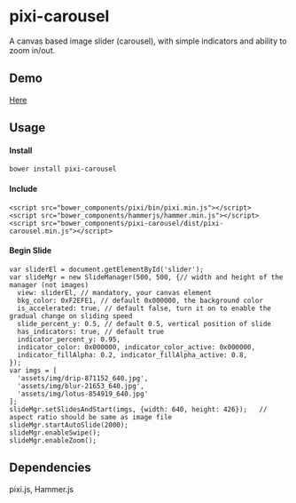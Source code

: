 # pixi-carousel
A canvas based image slider (carousel), with simple indicators and ability to zoom in/out.

## Demo
[Here](http://zopelee.github.io/pixi-carousel/www)

## Usage
#### Install
```
bower install pixi-carousel
```
#### Include
```
<script src="bower_components/pixi/bin/pixi.min.js"></script>
<script src="bower_components/hammerjs/hammer.min.js"></script>
<script src="bower_components/pixi-carousel/dist/pixi-carousel.min.js"></script>
```
#### Begin Slide
```
var sliderEl = document.getElementById('slider');
var slideMgr = new SlideManager(500, 500, {// width and height of the manager (not images)
  view: sliderEl, // mandatory, your canvas element
  bkg_color: 0xF2EFE1, // default 0x000000, the background color
  is_accelerated: true, // default false, turn it on to enable the gradual change on sliding speed
  slide_percent_y: 0.5, // default 0.5, vertical position of slide
  has_indicators: true, // default true
  indicator_percent_y: 0.95,
  indicator_color: 0x000000, indicator_color_active: 0x000000,
  indicator_fillAlpha: 0.2, indicator_fillAlpha_active: 0.8,
});
var imgs = [
  'assets/img/drip-871152_640.jpg',
  'assets/img/blur-21653_640.jpg',
  'assets/img/lotus-854919_640.jpg'
];
slideMgr.setSlidesAndStart(imgs, {width: 640, height: 426});   // aspect ratio should be same as image file
slideMgr.startAutoSlide(2000);
slideMgr.enableSwipe();
slideMgr.enableZoom();
```

## Dependencies
pixi.js, Hammer.js
